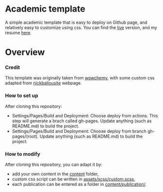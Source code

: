 # Academic template

A simple academic template that is easy to deploy on Github page, and relatively
easy to customize using css. You can find the [live](https://simongravelle.github.io/) version, and my resume [here](https://simongravelle.github.io/files/resume/resume-simon-gravelle.pdf).

# Overview


### Credit

This template was originally taken from [wowchemy](https://wowchemy.com/), with some custom css
adapted from [nickballousite](https://github.com/nballou) webpage.


### How to set up

After cloning this repository:

- Settings/Pages/Build and Deployment: Choose deploy from actions. This step will generate a brach called gh-pages. Update anything (such as README.md) to build the project.
- Settings/Pages/Build and Deployment: Choose deploy from branch gh-pages/(root). Update anything (such as README.md) to build the project.

### How to modify

After cloning this repository, you can adapt it by:

- add your own content in the [content](content/) folder,
- custom css script can be written in [assets/scss/custom.scss](assets/scss/custom.scss),
- each publication can be entered as a folder in [content/publication/](content/publication/).
